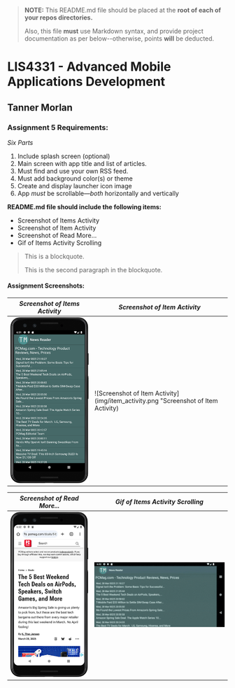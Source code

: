 > **NOTE:** This README.md file should be placed at the **root of each of your repos directories.**
>
>Also, this file **must** use Markdown syntax, and provide project documentation as per below--otherwise, points **will** be deducted.
>

# LIS4331 - Advanced Mobile Applications Development

## Tanner Morlan

### **Assignment 5 Requirements:**

*Six Parts*

1. Include splash screen (optional)
2. Main screen with app title and list of articles.
3. Must find and use your own RSS feed.
4. Must add background color(s) or theme
5. Create and display launcher icon image
6. App *must* be scrollable—*both* horizontally and vertically

**README.md file should include the following items:**

- Screenshot of Items Activity
- Screenshot of Item Activity
- Screenshot of Read More...
- Gif of Items Activity Scrolling

> This is a blockquote.
> 
> This is the second paragraph in the blockquote.
>

#### **Assignment Screenshots:**

| *Screenshot of Items Activity* | *Screenshot of Item Activity* |
| ------------- | ------------- |
| ![Screenshot of Items Activity](img/items_activity.png "Screenshot of Items Activity") | ![Screenshot of Item Activity](img/item_activity.png "Screenshot of Item Activity) |

| *Screenshot of Read More...* | *Gif of Items Activity Scrolling* |
| ------------- | ------------- |
| ![Screenshot of Read More...](img/read_more.png "Screenshot of Read More...") | ![Gif of Items Activity Scrolling](img/scrolling.gif "Gif of Items Activity Scrolling") |
